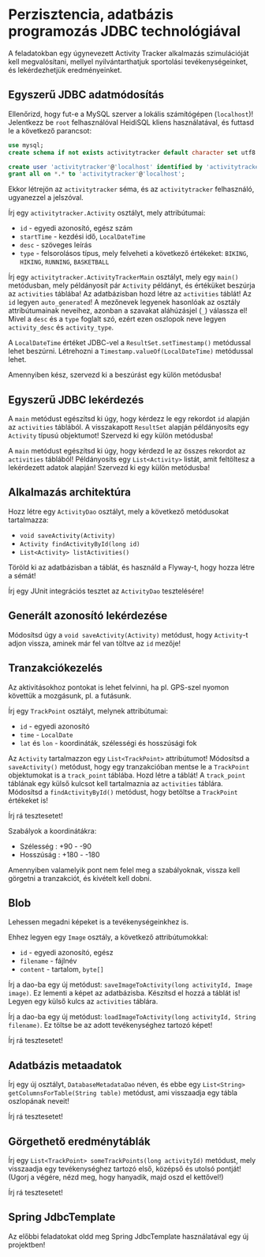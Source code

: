 # Perzisztencia, adatbázis programozás JDBC technológiával

A feladatokban egy úgynevezett Activity Tracker alkalmazás szimulációját kell megvalósítani,
mellyel nyilvántarthatjuk sportolási tevékenységeinket, és lekérdezhetjük eredményeinket.

## Egyszerű JDBC adatmódosítás

Ellenőrizd, hogy fut-e a MySQL szerver a lokális számítógépen (`localhost`)!
Jelentkezz be `root` felhasználóval HeidiSQL kliens használatával, és futtasd le a következő
parancsot:

```sql
use mysql;
create schema if not exists activitytracker default character set utf8 collate utf8_hungarian_ci;

create user 'activitytracker'@'localhost' identified by 'activitytracker';
grant all on *.* to 'activitytracker'@'localhost';
```

Ekkor létrejön az `activitytracker` séma, és az `activitytracker` felhasználó, ugyanezzel a jelszóval.

Írj egy `activitytracker.Activity` osztályt, mely attribútumai:

* `id` - egyedi azonosító, egész szám
* `startTime` - kezdési idő, `LocalDateTime`
* `desc` - szöveges leírás
* `type` - felsorolásos típus, mely felveheti a következő értékeket: `BIKING`, `HIKING`, `RUNNING`, `BASKETBALL`

Írj egy `activitytracker.ActivityTrackerMain` osztályt, mely egy `main()` metódusban, mely példányosít pár `Activity`
példányt, és értéküket beszúrja az `activities` táblába! Az adatbázisban hozd létre az `activities` táblát! Az `id` legyen `auto_generated`!
A mezőnevek legyenek hasonlóak az osztály attribútumainak neveihez, azonban a szavakat aláhúzásjel (`_`) válassza el!
Mivel a `desc` és a `type` foglalt szó, ezért ezen oszlopok neve legyen `activity_desc` és `activity_type`.

A `LocalDateTime` értéket JDBC-vel a `ResultSet.setTimestamp()` metódussal lehet beszúrni. Létrehozni a 
`Timestamp.valueOf(LocalDateTime)` metódussal lehet.

Amennyiben kész, szervezd ki a beszúrást egy külön metódusba!

## Egyszerű JDBC lekérdezés

A `main` metódust egészítsd ki úgy, hogy kérdezz le egy rekordot `id` alapján az `activities` táblából. A visszakapott `ResultSet` alapján
példányosíts egy `Activity` típusú objektumot! Szervezd ki egy külön metódusba!

A `main` metódust egészítsd ki úgy, hogy kérdezd le az összes rekordot az `activities` táblából! Példányosíts egy `List<Activity>` listát, amit feltöltesz
a lekérdezett adatok alapján! Szervezd ki egy külön metódusba!

## Alkalmazás architektúra

Hozz létre egy `ActivityDao` osztályt, mely a következő metódusokat tartalmazza:

* `void saveActivity(Activity)`
* `Activity findActivityById(long id)`
* `List<Activity> listActivities()`

Töröld ki az adatbázisban a táblát, és használd a Flyway-t, hogy hozza létre a sémát!

Írj egy JUnit integrációs tesztet az `ActivityDao` tesztelésére!

## Generált azonosító lekérdezése

Módosítsd úgy a `void saveActivity(Activity)` metódust, hogy `Activity`-t adjon vissza,
aminek már fel van töltve az `id` mezője!

## Tranzakciókezelés

Az aktivitásokhoz pontokat is lehet felvinni, ha pl. GPS-szel nyomon követtük a mozgásunk, pl. a futásunk.

Írj egy `TrackPoint` osztályt, melynek attribútumai:

* `id` - egyedi azonosító
* `time` - `LocalDate`
* `lat` és `lon` - koordináták, szélességi és hosszúsági fok

Az `Activity` tartalmazzon egy `List<TrackPoint>` attribútumot! Módosítsd a `saveActivity()` metódust,
hogy egy tranzakcióban mentse le a `TrackPoint` objektumokat is a `track_point` táblába. Hozd létre a táblát!
A `track_point` táblának egy külső kulcsot kell tartalmaznia az `activities` táblára. Módosítsd
a `findActivityById()` metódust, hogy betöltse a `TrackPoint` értékeket is!

Írj rá tesztesetet!

Szabályok a koordinátákra:

* Szélesség : +90 - -90
* Hosszúság : +180 - -180

Amennyiben valamelyik pont nem felel meg a szabályoknak, vissza kell görgetni a tranzakciót, és
kivételt kell dobni.

## Blob

Lehessen megadni képeket is a tevékenységeinkhez is.

Ehhez legyen egy `Image` osztály, a következő attribútumokkal:

* `id` - egyedi azonosító, egész
* `filename` - fájlnév
* `content` - tartalom, `byte[]`

Írj a dao-ba egy új metódust: `saveImageToActivity(long activityId, Image image)`. Ez lementi a képet
az adatbázisba. Készítsd el hozzá a táblát is! Legyen egy külső kulcs az `activities` táblára.

Írj a dao-ba egy új metódust: `loadImageToActivity(long activityId, String filename)`. Ez töltse be az
adott tevékenységhez tartozó képet!

Írj rá tesztesetet!

## Adatbázis metaadatok

Írj egy új osztályt, `DatabaseMetadataDao` néven, és ebbe egy `List<String> getColumnsForTable(String table)` metódust,
ami visszaadja egy tábla oszlopának neveit!

Írj rá tesztesetet!

## Görgethető eredménytáblák

Írj egy `List<TrackPoint> someTrackPoints(long activityId)` metódust, mely visszaadja egy tevékenységhez tartozó
első, középső és utolsó pontját! (Ugorj a végére, nézd meg, hogy hanyadik, majd oszd el kettővel!)

Írj rá tesztesetet!

## Spring JdbcTemplate

Az előbbi feladatokat oldd meg Spring JdbcTemplate használatával egy új projektben!
